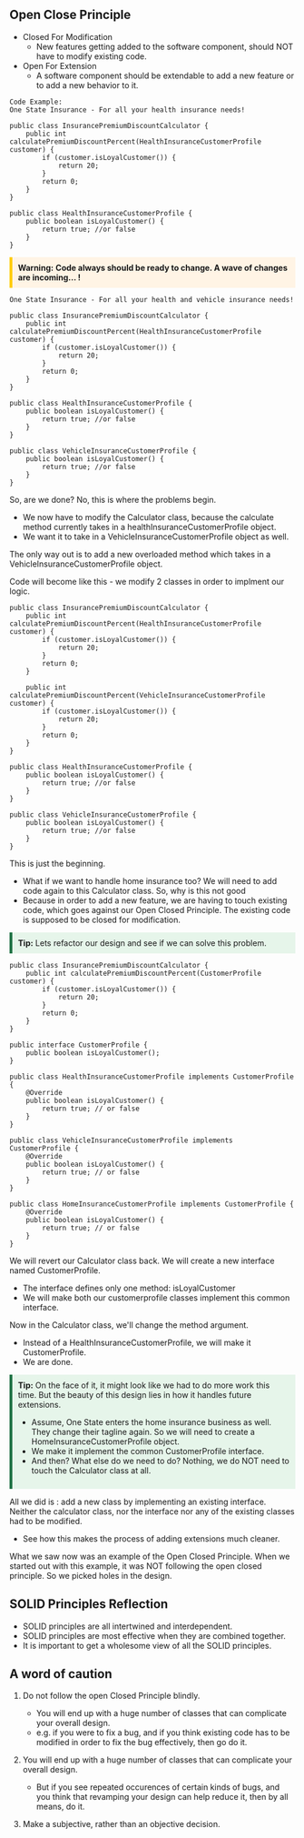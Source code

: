 
## Open Close Principle 
- Closed For Modification 
    - New features getting added to the software component, should NOT have to modify existing code.
- Open For Extension 
    - A software component should be extendable to add a new feature or to add a new behavior to it.


```
Code Example:
One State Insurance - For all your health insurance needs!

public class InsurancePremiumDiscountCalculator {
    public int calculatePremiumDiscountPercent(HealthInsuranceCustomerProfile customer) {
        if (customer.isLoyalCustomer()) {
            return 20;
        }
        return 0;
    }
}

public class HealthInsuranceCustomerProfile {
    public boolean isLoyalCustomer() {
        return true; //or false
    }
}

```
<div style="padding: 10px; border-left: 5px solid #FFCC00; background-color: #fff4e5; margin-bottom: 10px;">
  <strong>Warning:</strong> <strong>Code always should be ready to change. A wave of changes are incoming... !</strong>
</div>

```
One State Insurance - For all your health and vehicle insurance needs!

public class InsurancePremiumDiscountCalculator {
    public int calculatePremiumDiscountPercent(HealthInsuranceCustomerProfile customer) {
        if (customer.isLoyalCustomer()) {
            return 20;
        }
        return 0;
    }
}

public class HealthInsuranceCustomerProfile {
    public boolean isLoyalCustomer() {
        return true; //or false
    }
}

public class VehicleInsuranceCustomerProfile {
    public boolean isLoyalCustomer() {
        return true; //or false
    }
}

```
So, are we done? No, this is where the problems begin.
- We now have to modify the Calculator class, because the calculate method currently takes in a healthInsuranceCustomerProfile object.
- We want it to take in a VehicleInsuranceCustomerProfile object as well. 

The only way out is to add a new overloaded method which takes in a VehicleInsuranceCustomerProfile object. 

Code will become like this - we modify 2 classes in order to implment our logic.

```
public class InsurancePremiumDiscountCalculator {
    public int calculatePremiumDiscountPercent(HealthInsuranceCustomerProfile customer) {
        if (customer.isLoyalCustomer()) {
            return 20;
        }
        return 0;
    }

    public int calculatePremiumDiscountPercent(VehicleInsuranceCustomerProfile customer) {
        if (customer.isLoyalCustomer()) {
            return 20;
        }
        return 0;
    }
}

public class HealthInsuranceCustomerProfile {
    public boolean isLoyalCustomer() {
        return true; //or false
    }
}

public class VehicleInsuranceCustomerProfile {
    public boolean isLoyalCustomer() {
        return true; //or false
    }
}
```

This is just the beginning. 
- What if we want to handle home insurance too? 
We will need to add code again to this Calculator class. So, why is this not good
- Because in order to add a new feature, we are having to touch existing code,
which goes against our Open Closed Principle. The existing code is supposed to be closed for modification.


<div style="padding: 10px; border-left: 5px solid #217346; background-color: #e6f5ea; margin-bottom: 10px;">
  <strong>Tip:</strong> Lets refactor our design and see if we can solve this problem.
</div>

```
public class InsurancePremiumDiscountCalculator {
    public int calculatePremiumDiscountPercent(CustomerProfile customer) {
        if (customer.isLoyalCustomer()) {
            return 20;
        }
        return 0;
    }
}

public interface CustomerProfile {
    public boolean isLoyalCustomer();
}

public class HealthInsuranceCustomerProfile implements CustomerProfile {
    @Override
    public boolean isLoyalCustomer() {
        return true; // or false
    }
}

public class VehicleInsuranceCustomerProfile implements CustomerProfile {
    @Override
    public boolean isLoyalCustomer() {
        return true; // or false
    }
}

public class HomeInsuranceCustomerProfile implements CustomerProfile {
    @Override
    public boolean isLoyalCustomer() {
        return true; // or false
    }
}

```


We will revert our Calculator class back. 
We will create a new interface named CustomerProfile.
- The interface defines only one method: isLoyalCustomer
- We will make both our customerprofile classes implement this common interface.

Now in the Calculator class, we'll change the method argument.
- Instead of a HealthInsuranceCustomerProfile, we will make it CustomerProfile.
- We are done.

<div style="padding: 10px; border-left: 5px solid #217346; background-color: #e6f5ea; margin-bottom: 10px;">
  <strong>Tip:</strong> On the face of it, it might look like we had to do more work this time. 
  But the beauty of this design lies in how it handles future extensions.
  <ul>
    <li>Assume, One State enters the home insurance business as well. They change their tagline again. So we will need to create a HomeInsuranceCustomerProfile object.</li>
    <li>We make it implement the common CustomerProfile interface.</li>
    <li>And then? What else do we need to do? Nothing, we do NOT need to touch the Calculator class at all.</li>
  </ul>
</div>

All we did is : add a new class by implementing an existing interface.
Neither the calculator class, nor the interface nor any of the existing classes had to be modified.
- See how this makes the process of adding extensions much cleaner.

What we saw now was an example of the Open Closed Principle. When we started out with this example, it was NOT following the open closed principle. So we picked holes in the design.



## SOLID Principles Reflection

- SOLID principles are all intertwined and interdependent.
- SOLID principles are most effective when they are combined together.
- It is important to get a wholesome view of all the SOLID principles.



## A word of caution

1. Do not follow the open Closed Principle blindly.
   - You will end up with a huge number of classes that can complicate your overall design.
   - e.g. if you were to fix a bug, and if you think existing code has to be modified in order to fix the bug effectively, then go do it.
    
2. You will end up with a huge number of classes that can complicate your overall design.
   - But if you see repeated occurences of certain kinds of bugs, and you think that revamping your design can help reduce it, then by all means, do it.

3. Make a subjective, rather than an objective decision.
